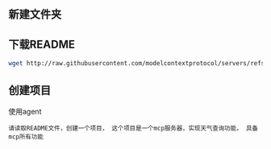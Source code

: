 
## 新建文件夹

## 下载README

```bash
wget http://raw.githubusercontent.com/modelcontextprotocol/servers/refs/heads/main/README.md
```

## 创建项目

使用agent

```promt
请读取README文件，创建一个项目， 这个项目是一个mcp服务器，实现天气查询功能， 具备mcp所有功能
```